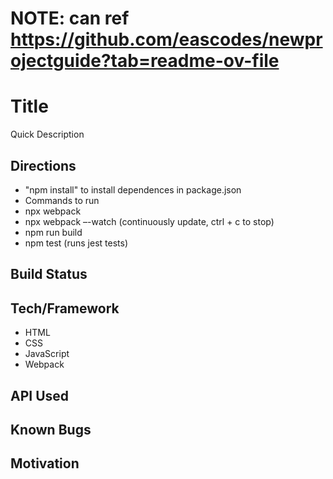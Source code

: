 # NOTE:  can ref https://github.com/eascodes/newprojectguide?tab=readme-ov-file

# Title
Quick Description

## Directions
- "npm install" to install dependences in package.json
-  Commands to run
  -  npx webpack
  -  npx webpack –-watch (continuously update, ctrl + c to stop)
  -  npm run build 
  -  npm test (runs jest tests)
## Build Status

## Tech/Framework
- HTML
- CSS
- JavaScript
- Webpack

## API Used

## Known Bugs

## Motivation
